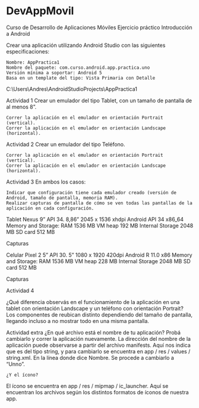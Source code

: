 # DevAppMovil
Curso de Desarrollo de Aplicaciones Móviles
Ejercicio práctico
Introducción a Android

Crear una aplicación utilizando Android Studio con las siguientes especificaciones:

    Nombre: AppPractica1
    Nombre del paquete: com.curso.android.app.practica.uno
    Versión mínima a soportar: Android 5
    Basa en un template del tipo: Vista Primaria con Detalle
C:\Users\Andres\AndroidStudioProjects\AppPractica1

Actividad 1
Crear un emulador del tipo Tablet, con un tamaño de pantalla de al menos 8”.

    Correr la aplicación en el emulador en orientación Portrait (vertical).
    Correr la aplicación en el emulador en orientación Landscape (horizontal).

Actividad 2
Crear un emulador del tipo Teléfono.

    Correr la aplicación en el emulador en orientación Portrait (vertical).
    Correr la aplicación en el emulador en orientación Landscape (horizontal).

Actividad 3
En ambos los casos:

    Indicar que configuración tiene cada emulador creado (versión de Android, tamaño de pantalla, memoria RAM).
    Realizar capturas de pantalla de cómo se ven todas las pantallas de la aplicación en cada configuración.

Tablet Nexus 9” API 34.
8,86” 2045 x 1536 xhdpi
Android API 34 x86_64
Memory and Storage: 
RAM 1536 MB
VM heap 192 MB
Internal Storage 2048 MB
SD card 512 MB

Capturas
         

Celular Pixel 2 5” API 30.
5” 1080 x 1920 420dpi
Android R 11.0 x86 
Memory and Storage: 
RAM 1536 MB
VM heap 228 MB
Internal Storage 2048 MB
SD card 512 MB

Capturas
      

Actividad 4

¿Qué diferencia observás en el funcionamiento de la aplicación en una tablet con orientación Landscape y un teléfono con orientación Portrait?
Los componentes de reubican distinto dependiendo del tamaño de pantalla, llegando incluso a no mostrar todo en una misma pantalla.

Actividad extra
    ¿En qué archivo está el nombre de tu aplicación? Probá cambiarlo y correr la aplicación nuevamente.
La dirección del nombre de la aplicación puede observarse a partir del archivo manifests. Aquí nos indica que es del tipo string, y para cambiarlo se encuentra en app / res / values / string.xml. En la línea donde dice <string name=“app_name”>Nombre</string>. Se procede a cambiarlo a “Unno”.

    ¿Y el ícono?
El ícono se encuentra en app / res / mipmap / ic_launcher. Aquí se encuentran los archivos según los distintos formatos de íconos de nuestra app.

